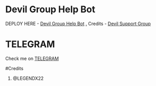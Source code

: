 # Devil Group Help Bot

DEPLOY HERE - [Devil Group Help Bot](https://dashboard.heroku.com/new?button-url=https://github.com/Fox-Spam/Fox-Protect&template=https://github.com/Fox-Spam/Fox-Protect)
[.](https://heroku.com/deploy)
Credits - [Devil Support Group](https://t.me/deviluserbot)

# TELEGRAM
Check me on [TELEGRAM](https://t.me/deviluserbot)

#Credits
1. @LEGENDX22
